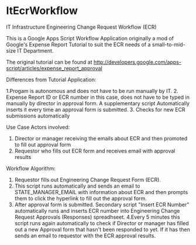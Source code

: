 ItEcrWorkflow
=============

IT Infrastructure Engineering Change Request Workflow (ECR)

This is a Google Apps Script Workflow Application originally a mod of 
Google's Expense Report Tutorial to suit the ECR needs of a small-to-mid-size IT Department.


The original tutorial can be found at
http://developers.google.com/apps-script/articles/expense_report_approval

Differences from Tutorial Application:

1.Progam is autonomous and does not have to be run
manually by IT.
2. Expense Report ID or ECR number in this case, does not have
to be typed in manually by director in approval form. A supplementary
script Automatically inserts it every time an approval form is submitted.
3. Checks for new ECR submissions automatically


Use Case Actors involved:

1. Director or manager receiving the emails about ECR and then promoted to fill out approval form
2. Requestor who fills out ECR form and receives email with approval results


Workflow Algorithm:

1. Requestor fills out Engineering Change Request Form (ECR).
2. This script runs automatically and sends an email to STATE_MANAGER_EMAIL with 
information about ECR and then prompts them to 
click the hyperlink to fill out the approval form.
3. After approval form is submitted. Secondary script "Insert ECR Number" automatically 
runs and inserts ECR number into Engineering Change Request Approvals (Responses) spreadhseet.
4.Every 5 minutes this script runs again automatically to check if Director or manager has filled
out a new Approval form that hasn't been responded to yet. If it has then sends an email to requestor
with the ECR approval results.
